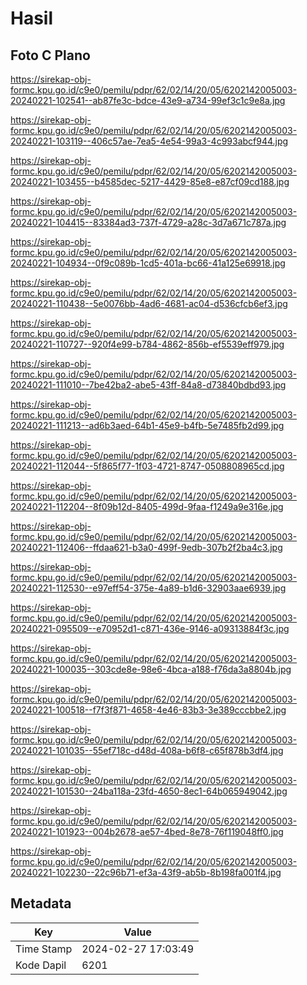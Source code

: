 # Hasil

## Foto C Plano

https://sirekap-obj-formc.kpu.go.id/c9e0/pemilu/pdpr/62/02/14/20/05/6202142005003-20240221-102541--ab87fe3c-bdce-43e9-a734-99ef3c1c9e8a.jpg

https://sirekap-obj-formc.kpu.go.id/c9e0/pemilu/pdpr/62/02/14/20/05/6202142005003-20240221-103119--406c57ae-7ea5-4e54-99a3-4c993abcf944.jpg

https://sirekap-obj-formc.kpu.go.id/c9e0/pemilu/pdpr/62/02/14/20/05/6202142005003-20240221-103455--b4585dec-5217-4429-85e8-e87cf09cd188.jpg

https://sirekap-obj-formc.kpu.go.id/c9e0/pemilu/pdpr/62/02/14/20/05/6202142005003-20240221-104415--83384ad3-737f-4729-a28c-3d7a671c787a.jpg

https://sirekap-obj-formc.kpu.go.id/c9e0/pemilu/pdpr/62/02/14/20/05/6202142005003-20240221-104934--0f9c089b-1cd5-401a-bc66-41a125e69918.jpg

https://sirekap-obj-formc.kpu.go.id/c9e0/pemilu/pdpr/62/02/14/20/05/6202142005003-20240221-110438--5e0076bb-4ad6-4681-ac04-d536cfcb6ef3.jpg

https://sirekap-obj-formc.kpu.go.id/c9e0/pemilu/pdpr/62/02/14/20/05/6202142005003-20240221-110727--920f4e99-b784-4862-856b-ef5539eff979.jpg

https://sirekap-obj-formc.kpu.go.id/c9e0/pemilu/pdpr/62/02/14/20/05/6202142005003-20240221-111010--7be42ba2-abe5-43ff-84a8-d73840bdbd93.jpg

https://sirekap-obj-formc.kpu.go.id/c9e0/pemilu/pdpr/62/02/14/20/05/6202142005003-20240221-111213--ad6b3aed-64b1-45e9-b4fb-5e7485fb2d99.jpg

https://sirekap-obj-formc.kpu.go.id/c9e0/pemilu/pdpr/62/02/14/20/05/6202142005003-20240221-112044--5f865f77-1f03-4721-8747-0508808965cd.jpg

https://sirekap-obj-formc.kpu.go.id/c9e0/pemilu/pdpr/62/02/14/20/05/6202142005003-20240221-112204--8f09b12d-8405-499d-9faa-f1249a9e316e.jpg

https://sirekap-obj-formc.kpu.go.id/c9e0/pemilu/pdpr/62/02/14/20/05/6202142005003-20240221-112406--ffdaa621-b3a0-499f-9edb-307b2f2ba4c3.jpg

https://sirekap-obj-formc.kpu.go.id/c9e0/pemilu/pdpr/62/02/14/20/05/6202142005003-20240221-112530--e97eff54-375e-4a89-b1d6-32903aae6939.jpg

https://sirekap-obj-formc.kpu.go.id/c9e0/pemilu/pdpr/62/02/14/20/05/6202142005003-20240221-095509--e70952d1-c871-436e-9146-a09313884f3c.jpg

https://sirekap-obj-formc.kpu.go.id/c9e0/pemilu/pdpr/62/02/14/20/05/6202142005003-20240221-100035--303cde8e-98e6-4bca-a188-f76da3a8804b.jpg

https://sirekap-obj-formc.kpu.go.id/c9e0/pemilu/pdpr/62/02/14/20/05/6202142005003-20240221-100518--f7f3f871-4658-4e46-83b3-3e389cccbbe2.jpg

https://sirekap-obj-formc.kpu.go.id/c9e0/pemilu/pdpr/62/02/14/20/05/6202142005003-20240221-101035--55ef718c-d48d-408a-b6f8-c65f878b3df4.jpg

https://sirekap-obj-formc.kpu.go.id/c9e0/pemilu/pdpr/62/02/14/20/05/6202142005003-20240221-101530--24ba118a-23fd-4650-8ec1-64b065949042.jpg

https://sirekap-obj-formc.kpu.go.id/c9e0/pemilu/pdpr/62/02/14/20/05/6202142005003-20240221-101923--004b2678-ae57-4bed-8e78-76f119048ff0.jpg

https://sirekap-obj-formc.kpu.go.id/c9e0/pemilu/pdpr/62/02/14/20/05/6202142005003-20240221-102230--22c96b71-ef3a-43f9-ab5b-8b198fa001f4.jpg


## Metadata

| Key        | Value               |
| ---------- | ------------------- |
| Time Stamp | 2024-02-27 17:03:49 |
| Kode Dapil | 6201                |



